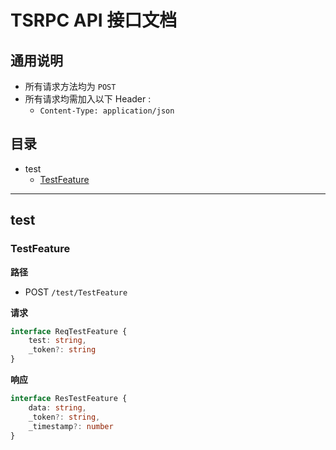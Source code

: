 
# TSRPC API 接口文档

## 通用说明

- 所有请求方法均为 `POST`
- 所有请求均需加入以下 Header :
    - `Content-Type: application/json`

## 目录

- test
    - [TestFeature](#/test/TestFeature)

---

## test

### TestFeature <a id="/test/TestFeature"></a>

**路径**
- POST `/test/TestFeature`

**请求**
```ts
interface ReqTestFeature {
    test: string,
    _token?: string
}
```

**响应**
```ts
interface ResTestFeature {
    data: string,
    _token?: string,
    _timestamp?: number
}
```


